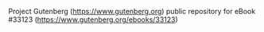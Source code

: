 Project Gutenberg (https://www.gutenberg.org) public repository for eBook #33123 (https://www.gutenberg.org/ebooks/33123)
